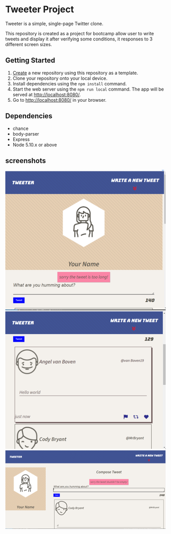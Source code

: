 # Tweeter Project

Tweeter is a simple, single-page Twitter clone.

This repository is created as a project for bootcamp allow user to write tweets and display it after verifying some conditions, it responses to 3 different screen sizes.

## Getting Started

1. [Create](https://docs.github.com/en/repositories/creating-and-managing-repositories/creating-a-repository-from-a-template) a new repository using this repository as a template.
2. Clone your repository onto your local device.
3. Install dependencies using the `npm install` command.
3. Start the web server using the `npm run local` command. The app will be served at <http://localhost:8080/>.
4. Go to <http://localhost:8080/> in your browser.

## Dependencies

- chance
- body-parser
- Express
- Node 5.10.x or above
## screenshots
!["screenshot description"](https://github.com/jwanali/tweeter/blob/master/docs/tweet-box1.png?raw=true)
!["screenshot description"](https://github.com/jwanali/tweeter/blob/master/docs/tweet-box2.png)
!["screenshot description"](https://github.com/jwanali/tweeter/blob/master/docs/tweet-box3.png)